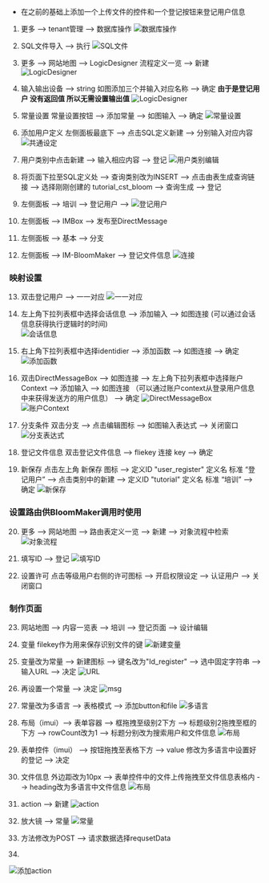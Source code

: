 - 在之前的基础上添加一个上传文件的控件和一个登记按钮来登记用户信息

1. 更多 --> tenant管理 --> 数据库操作 
![数据库操作](pictures/da5596fd5a9b279b4a192c96d73ca75.png) 

2. SQL文件导入 --> 执行 
![SQL文件](pictures/b538bb25f334a1639e47ad4392fb416.png) 

3. 更多 --> 网站地图 --> LogicDesigner 流程定义一览 --> 新建
![LogicDesigner](pictures/421d52f6f10f39fcf60f47c0bf5b11b.png) 

4. 输入输出设备 --> string 如图添加三个并输入对应名称 --> 确定
**由于是登记用户 没有返回值 所以无需设置输出值**
![LogicDesigner](pictures/43e5c4f85e8f322e8a13d88d107f051.png) 

5. 常量设置 
常量设置按钮 --> 添加常量 --> 如图输入 --> 确定 
![常量设置](pictures/3c179b55100d79d55ce58e8ec4408da.png)

6. 添加用户定义
左侧面板最底下 --> 点击SQL定义新建 --> 分别输入对应内容 
![共通设定](pictures/2dea8679d31b9bd2e2b0447715f0bc1.png)

7. 用户类别中点击新建 --> 输入相应内容 --> 登记
![用户类别编辑](pictures/bf40e3a2ca1e14d107961d30ff888c2.png)

8. 将页面下拉至SQL定义处 --> 查询类别改为INSERT --> 点击由表生成查询链接 --> 选择刚刚创建的 tutorial_cst_bloom --> 查询生成 --> 登记

9. 左侧面板 --> 培训 --> 登记用户 -->
![登记用户](pictures/fafb7d6fd5c92a7777285284d0b8ffe.png) 

10. 左侧面板 --> IMBox --> 发布至DirectMessage 
11. 左侧面板 --> 基本 --> 分支
12.  左侧面板 --> IM-BloomMaker --> 登记文件信息
![连接](pictures/3028169590eccdadd08fc9115880980.png) 

### 映射设置
13. 双击登记用户 --> 一一对应 
![一一对应](pictures/6e957f1b830ccd2329e2099e23acb78.png) 

14. 左上角下拉列表框中选择会话信息 --> 添加输入 --> 如图连接 (可以通过会话信息获得执行逻辑时的时间)  
![会话信息](pictures/b9e5866c721e41a09e163714071eef1.png) 

15. 右上角下拉列表框中选择identidier --> 添加函数 --> 如图连接 --> 确定
![添加函数](pictures/42310259ae28e40b2f0ee14301f1569.png) 

16. 双击DirectMessageBox --> 如图连接 --> 左上角下拉列表框中选择账户Context --> 添加输入 --> 如图连接 （可以通过账户context从登录用户信息中来获得发送方的用户信息） --> 确定
![DirectMessageBox](pictures/1f450d69b1ec069e104537ddedf4f5f.png) 
![账户Context](pictures/6a8c30475490aa80efc8ba44df7e498.png) 

17. 分支条件
双击分支 --> 点击编辑图标 -->  如图输入表达式 --> 关闭窗口
![分支表达式](pictures/262fa44bd953c1a48c805c4bf4557ab.png) 

18. 登记文件信息
双击登记文件信息 --> fliekey 连接 key --> 确定

19. 新保存
点击左上角 新保存 图标 --> 定义ID "user_register" 定义名 标准 “登记用户” --> 点击类别中的新建 --> 定义ID "tutorial" 定义名 标准 “培训” -->  确定
![新保存](pictures/0f89119ddbd4cbdb52f58f842bb1b87.png) 

### 设置路由供BloomMaker调用时使用
20. 更多 --> 网站地图 --> 路由表定义一览 --> 新建 --> 对象流程中检索 
![对象流程](pictures/9b2f73a1569aa1d6abe0f6537dbff87.png) 

21. 填写ID --> 登记
![填写ID](pictures/1de69d70fb45d7795e84a90b9d4b518.png) 

22. 设置许可
点击等级用户右侧的许可图标 --> 开启权限设定 --> 认证用户 --> 关闭窗口

### 制作页面
23. 网站地图 --> 内容一览表 --> 培训 --> 登记页面 --> 设计编辑 

24. 变量  filekey作为用来保存识别文件的键
![新建变量](pictures/3b9c8f5bcd5543a3d44296bd1bfdf08.png) 

25. 变量改为常量 --> 新建图标 --> 键名改为"Id_register" --> 选中固定字符串 --> 输入URL --> 决定
![URL](pictures/05a43c5464ce5e4647abd27e4d32161.png) 

26. 再设置一个常量 --> 决定
![msg](pictures/6e706574b6a51c588141ef9ccb956b5.png) 

27. 常量改为多语言 -->  表格模式 --> 添加button和file
![多语言](pictures/51a266ee87c658dd8c6fd69c8f06be0.png) 

28. 布局（imui）--> 表单容器 --> 框拖拽至级别2下方 --> 标题级别2拖拽至框的下方 --> rowCount改为1 --> 标题分别改为搜索用户和文件信息
![布局](pictures/9db0ee87f1caf5bd839786e21fc8b47.png) 

29. 表单控件（imui） --> 按钮拖拽至表格下方 --> value 修改为多语言中设置好的登记 --> 决定

30. 文件信息 外边距改为10px --> 表单控件中的文件上传拖拽至文件信息表格内 --> heading改为多语言中文件信息
![布局](pictures/b02ddc2c57adb661c6822136c88c79f.png) 

31. action --> 新建 
![action](pictures/d129be8037c27962ce33533f3b0d7e2.png) 

32. 放大镜 --> 常量
![常量](pictures/87aca9b3e412da569d8dc4a4ccd6c98.png) 

33. 方法修改为POST --> 请求数据选择requsetData

34.
![添加action](pictures/4c964d4f9092f729c335328c0dcde2a.png) 
